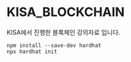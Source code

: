 # KISA_BLOCKCHAIN
KISA에서 진행한 블록체인 강의자료 입니다.


```
npm install --save-dev hardhat
npx hardhat init
```